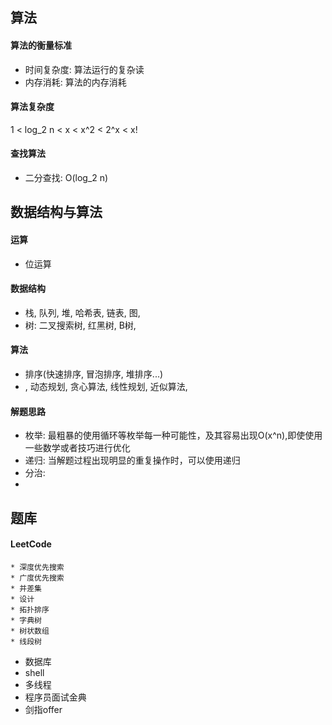 
## 算法
#### 算法的衡量标准
* 时间复杂度: 算法运行的复杂读
* 内存消耗: 算法的内存消耗

#### 算法复杂度
1 < log_2 n < x < x^2 < 2^x < x!

#### 查找算法
* 二分查找: O(log_2 n)


## 数据结构与算法
#### 运算
* 位运算

#### 数据结构
* 栈, 队列, 堆, 哈希表, 链表, 图,
* 树: 二叉搜索树, 红黑树, B树,

#### 算法
* 排序(快速排序, 冒泡排序, 堆排序...)
* , 动态规划, 贪心算法, 线性规划, 近似算法,

#### 解题思路
* 枚举: 最粗暴的使用循环等枚举每一种可能性，及其容易出现O(x^n),即使使用一些数学或者技巧进行优化
* 递归: 当解题过程出现明显的重复操作时，可以使用递归
* 分治:
*

## 题库
#### LeetCode
    * 深度优先搜索
    * 广度优先搜索
    * 并差集
    * 设计
    * 拓扑排序
    * 字典树
    * 树状数组
    * 线段树

* 数据库
* shell
* 多线程
* 程序员面试金典
* 剑指offer


